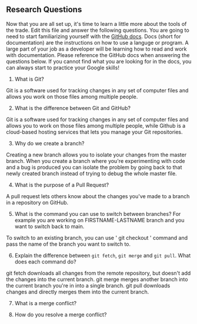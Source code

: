 ## Research Questions 

Now that you are all set up, it's time to learn a little more about the tools of the trade. Edit this file and answer the following questions. You are going to need to start familiarizing yourself with the [GitHub docs](https://docs.github.com/en). Docs (short for documentation) are the instructions on how to use a languge or program. A large part of your job as a developer will be learning how to read and work with documentation. Please reference the GitHub docs when answering the questions below. If you cannot find what you are looking for in the docs, you can always start to practice your Google skills!

1. What is Git?

Git is a software used for tracking changes in any set of computer files and allows you work on those files among multiple people.

2. What is the difference between Git and GitHub?

Git is a software used for tracking changes in any set of computer files and allows you to work on those files among multiple people, while Github is a cloud-based hosting services that lets you manage your Git repositories.

3. Why do we create a branch? 

Creating a new branch allows you to isolate your changes from the master branch. When you create a branch where you're experimenting with code and a bug is produced you can isolate the problem by going back to that newly created branch instead of trying to debug the whole master file.

4. What is the purpose of a Pull Request?

A pull request lets others know about the changes you've made to a branch in a repository on GitHub.

5. What is the command you can use to switch between branches? For example you are working on FIRSTNAME-LASTNAME branch and you want to switch back to main.

To switch to an existing branch, you can use ' git checkout ' command and pass the name of the branch you want to switch to.

6. Explain the difference between `git fetch`, `git merge` and `git pull`. What does each command do?

git fetch downloads all changes from the remote repository, but doesn't add the changes into the current branch. git merge merges another branch into the current branch you're in into a single branch. git pull downloads changes and directly merges them into the current branch.

7. What is a merge conflict?



8. How do you resolve a merge conflict?
